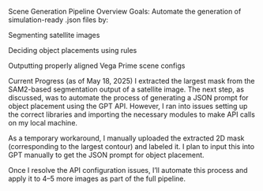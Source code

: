 Scene Generation Pipeline Overview
Goals:
Automate the generation of simulation-ready .json files by:

Segmenting satellite images

Deciding object placements using rules

Outputting properly aligned Vega Prime scene configs




Current Progress (as of May 18, 2025)
I extracted the largest mask from the SAM2-based segmentation output of a satellite image. The next step, as discussed, was to automate the process of generating a JSON prompt for object placement using the GPT API. However, I ran into issues setting up the correct libraries and importing the necessary modules to make API calls on my local machine.

As a temporary workaround, I manually uploaded the extracted 2D mask (corresponding to the largest contour) and labeled it. I plan to input this into GPT manually to get the JSON prompt for object placement.

Once I resolve the API configuration issues, I’ll automate this process and apply it to 4–5 more images as part of the full pipeline.

